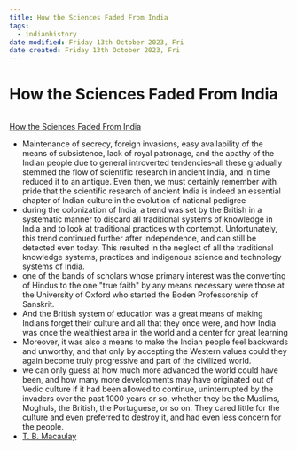 ```yaml
---
title: How the Sciences Faded From India
tags:
  - indianhistory
date modified: Friday 13th October 2023, Fri
date created: Friday 13th October 2023, Fri
---
```


# How the Sciences Faded From India
```toc
```

[How the Sciences Faded From India](https://www.stephen-knapp.com/how_the_sciences_faded_from_india.htm)
  - Maintenance of secrecy, foreign invasions, easy availability of the means of subsistence, lack of royal patronage, and the apathy of the Indian people due to general introverted tendencies–all these gradually stemmed the flow of scientific research in ancient India, and in time reduced it to an antique. Even then, we must certainly remember with pride that the scientific research of ancient India is indeed an essential chapter of Indian culture in the evolution of national pedigree
  - during the colonization of India, a trend was set by the British in a systematic manner to discard all traditional systems of knowledge in India and to look at traditional practices with contempt. Unfortunately, this trend continued further after independence, and can still be detected even today. This resulted in the neglect of all the traditional knowledge systems, practices and indigenous science and technology systems of India.
  - one of the bands of scholars whose primary interest was the converting of Hindus to the one "true faith" by any means necessary were those at the University of Oxford who started the Boden Professorship of Sanskrit.
  - And the British system of education was a great means of making Indians forget their culture and all that they once were, and how India was once the wealthiest area in the world and a center for great learning
  - Moreover, it was also a means to make the Indian people feel backwards and unworthy, and that only by accepting the Western values could they again become truly progressive and part of the civilized world.
  - we can only guess at how much more advanced the world could have been, and how many more developments may have originated out of Vedic culture if it had been allowed to continue, uninterrupted by the invaders over the past 1000 years or so, whether they be the Muslims, Moghuls, the British, the Portuguese, or so on. They cared little for the culture and even preferred to destroy it, and had even less concern for the people.
- [T. B. Macaulay](T.%20B.%20Macaulay.md)

